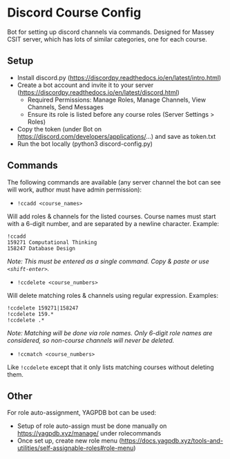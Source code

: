 # Discord Course Config

Bot for setting up discord channels via commands. Designed for Massey CSIT server, which has lots of similar categories, one for each course.

## Setup

* Install discord.py (https://discordpy.readthedocs.io/en/latest/intro.html)
* Create a bot account and invite it to your server (https://discordpy.readthedocs.io/en/latest/discord.html)
  - Required Permissions: Manage Roles, Manage Channels, View Channels, Send Messages
  - Ensure its role is listed before any course roles (Server Settings > Roles)
* Copy the token (under Bot on https://discord.com/developers/applications/...) and save as token.txt
* Run the bot locally (python3 discord-config.py)

## Commands

The following commands are available (any server channel the bot can see will work, author must have admin permission):
* `!ccadd <course_names>`

Will add roles & channels for the listed courses. Course names must start with a 6-digit number, and are separated by a newline character. Example:
```
!ccadd
159271 Computational Thinking
158247 Database Design
```

*Note: This must be entered as a single command. Copy & paste or use `<shift-enter>`.*

* `!ccdelete <course_numbers>`

Will delete matching roles & channels using regular expression. Examples:
```
!ccdelete 159271|158247
!ccdelete 159.*
!ccdelete .*
```

*Note: Matching will be done via role names. Only 6-digit role names are considered, so non-course channels will never be deleted.*

* `!ccmatch <course_numbers>`

Like `!ccdelete` except that it only lists matching courses without deleting them.

## Other

For role auto-assignment, YAGPDB bot can be used:
* Setup of role auto-assign must be done manually on https://yagpdb.xyz/manage/ under rolecommands
* Once set up, create new role menu (https://docs.yagpdb.xyz/tools-and-utilities/self-assignable-roles#role-menu)
